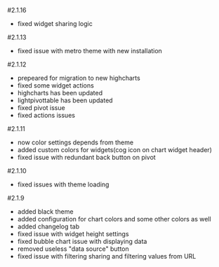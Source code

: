 #2.1.16
* fixed widget sharing logic

#2.1.13
* fixed issue with metro theme with new installation

#2.1.12
* prepeared for migration to new highcharts
* fixed some widget actions
* highcharts has been updated
* lightpivottable has been updated
* fixed pivot issue
* fixed actions issues

#2.1.11
* now color settings depends from theme
* added custom colors for widgets(cog icon on chart widget header)
* fixed issue with redundant back button on pivot

#2.1.10
* fixed issues with theme loading

#2.1.9
* added black theme
* added configuration for chart colors and some other colors as well
* added changelog tab
* fixed issue with widget height settings
* fixed bubble chart issue with displaying data
* removed useless "data source" button
* fixed issue with filtering sharing and filtering values from URL